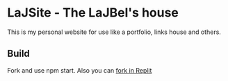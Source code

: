 # LaJSite - The LaJBel's house

This is my personal website for use like a portfolio, links house and others.

## Build

Fork and use npm start. Also you can [fork in Replit](https://replit.com/@lajbel/lajbel)
